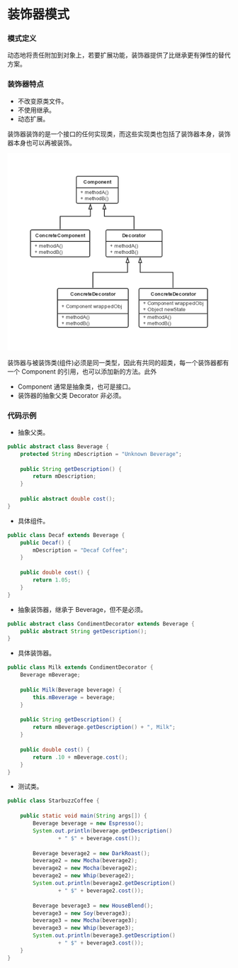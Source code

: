装饰器模式
===

### 模式定义

动态地将责任附加到对象上，若要扩展功能，装饰器提供了比继承更有弹性的替代方案。

### 装饰器特点

- 不改变原类文件。
- 不使用继承。
- 动态扩展。

装饰器装饰的是一个接口的任何实现类，而这些实现类也包括了装饰器本身，装饰器本身也可以再被装饰。

![Alt text](img/03-decorator.png)

装饰器与被装饰类(组件)必须是同一类型，因此有共同的超类，每一个装饰器都有一个 Component 的引用，也可以添加新的方法。此外
- Component 通常是抽象类，也可是接口。
- 装饰器的抽象父类 Decorator 非必须。

### 代码示例

- 抽象父类。

```java
public abstract class Beverage {
    protected String mDescription = "Unknown Beverage";

    public String getDescription() {
        return mDescription;
    }

    public abstract double cost();
}
```

- 具体组件。

```java
public class Decaf extends Beverage {
    public Decaf() {
        mDescription = "Decaf Coffee";
    }

    public double cost() {
        return 1.05;
    }
}
```

- 抽象装饰器，继承于 Beverage，但不是必须。

```java
public abstract class CondimentDecorator extends Beverage {
    public abstract String getDescription();
}
```

- 具体装饰器。

```java
public class Milk extends CondimentDecorator {
    Beverage mBeverage;

    public Milk(Beverage beverage) {
        this.mBeverage = beverage;
    }

    public String getDescription() {
        return mBeverage.getDescription() + ", Milk";
    }

    public double cost() {
        return .10 + mBeverage.cost();
    }
}

```

- 测试类。

```java
public class StarbuzzCoffee {

    public static void main(String args[]) {
        Beverage beverage = new Espresso();
        System.out.println(beverage.getDescription()
                + " $" + beverage.cost());

        Beverage beverage2 = new DarkRoast();
        beverage2 = new Mocha(beverage2);
        beverage2 = new Mocha(beverage2);
        beverage2 = new Whip(beverage2);
        System.out.println(beverage2.getDescription()
                + " $" + beverage2.cost());

        Beverage beverage3 = new HouseBlend();
        beverage3 = new Soy(beverage3);
        beverage3 = new Mocha(beverage3);
        beverage3 = new Whip(beverage3);
        System.out.println(beverage3.getDescription()
                + " $" + beverage3.cost());
    }
}
```

